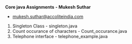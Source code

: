 **Core java Assignments**
**- Mukesh Suthar**

- mukesh.suthar@accoliteindia.com

1. Singleton Class - singleton.java
1. Count occurance of characters - Count_occurance.java
1. Telephone interface - telephone_example.java
